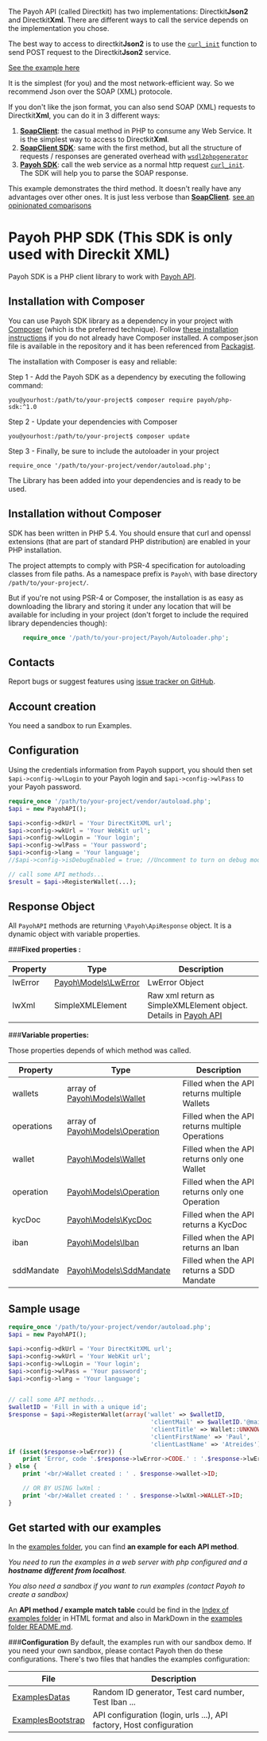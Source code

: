 The Payoh API (called Directkit) has two implementations: Directkit**Json2** and Directkit**Xml**. 
There are different ways to call the service depends on the implementation you chose.

The best way to access to directkit**Json2** is to use the [`curl_init`] function to send POST request to the Directkit**Json2** service. 

[See the example here](https://github.com/payoh/php-client-directkit-json2)

It is the simplest (for you) and the most network-efficient way. So we recommend Json over the SOAP (XML) protocole.
 
If you don't like the json format, you can also send SOAP (XML) requests to Directkit**Xml**, you can do it in 3 different ways:

 1. **[SoapClient]**: the casual method in PHP to consume any Web Service. It is the simplest way to access to Directkit**Xml**.
 2. **[SoapClient SDK]**: same with the first method, but all the structure of requests / responses are generated overhead with [`wsdl2phpgenerator`](http://wsdl2phpgenerator.github.io/wsdl2phpgenerator/)
 3. **[Payoh SDK]**: call the web service as a normal http request [`curl_init`]. The SDK will help you to parse the SOAP response.

This example demonstrates the third method. It doesn't really have any advantages over other ones. It is just less verbose than **[SoapClient]**. [see an opinionated comparisons](https://github.com/payoh/php-client-directkit-xml/commit/4e083a104a402c041d341bfbba9afa6aaeb02225)


Payoh PHP SDK (This SDK is only used with Direckit XML)
=================================================
Payoh SDK is a PHP client library to work with
[Payoh API](https://payoh.me/documentazione/api).


Installation with Composer
-------------------------------------------------
You can use Payoh SDK library as a dependency in your project with [Composer](https://getcomposer.org/) (which is the preferred technique). Follow [these installation instructions](https://getcomposer.org/doc/00-intro.md) if you do not already have Composer installed.
A composer.json file is available in the repository and it has been referenced from [Packagist](https://packagist.org/packages/payoh/php-sdk).

The installation with Composer is easy and reliable:

Step 1 - Add the Payoh SDK as a dependency by executing the following command:

    you@yourhost:/path/to/your-project$ composer require payoh/php-sdk:^1.0

Step 2 - Update your dependencies with Composer

    you@yourhost:/path/to/your-project$ composer update

Step 3 - Finally, be sure to include the autoloader in your project

    require_once '/path/to/your-project/vendor/autoload.php';

The Library has been added into your dependencies and is ready to be used.

Installation without Composer
-------------------------------------------------
SDK has been written in PHP 5.4. You should ensure that curl and openssl extensions (that are part of standard PHP distribution) are enabled in your PHP installation.

The project attempts to comply with PSR-4 specification for autoloading classes from file paths. As a namespace prefix is `Payoh\` with base directory `/path/to/your-project/`.

But if you're not using PSR-4 or Composer, the installation is as easy as downloading the library and storing it under any location that will be available for including in your project (don't forget to include the required library dependencies though):
```php
    require_once '/path/to/your-project/Payoh/Autoloader.php';
```

Contacts
-------------------------------------------------
Report bugs or suggest features using
[issue tracker on GitHub](https://github.com/payoh/php-sdk).


Account creation
-------------------------------------------------
You need a sandbox to run Examples.


Configuration
-------------------------------------------------
Using the credentials information from Payoh support, you should then set `$api->config->wlLogin` to your Payoh login and `$api->config->wlPass` to your Payoh password.

```php
require_once '/path/to/your-project/vendor/autoload.php';
$api = new PayohAPI();

$api->config->dkUrl = 'Your DirectKitXML url';
$api->config->wkUrl = 'Your WebKit url';
$api->config->wlLogin = 'Your login';
$api->config->wlPass = 'Your password';
$api->config->lang = 'Your language';
//$api->config->isDebugEnabled = true; //Uncomment to turn on debug mode

// call some API methods...
$result = $api->RegisterWallet(...);
```

Response Object
-------------------------------------------------
All ```PayohAPI``` methods are returning ```\Payoh\ApiResponse``` object.
It is a dynamic object with variable properties.

###**Fixed properties :**

|Property | Type | Description|
|---------|------|------------|
|lwError | [Payoh\Models\LwError](Payoh/Models/LwError.php) | LwError Object|
|lwXml | SimpleXMLElement | Raw xml return as SimpleXMLElement object. Details in [Payoh API](https://payoh.me/documentazione/api)|


###**Variable properties:**

Those properties depends of which method was called.

|Property | Type | Description|
|---------|------|------------|
|wallets | array of [Payoh\Models\Wallet](Payoh/Models/Wallet.php) | Filled when the API returns multiple Wallets|
|operations | array of [Payoh\Models\Operation](Payoh/Models/Operation.php) | Filled when the API returns multiple Operations|
|wallet | [Payoh\Models\Wallet](Payoh/Models/Wallet.php) | Filled when the API returns only one Wallet|
|operation | [Payoh\Models\Operation](Payoh/Models/Operation.php) | Filled when the API returns only one Operation|
|kycDoc | [Payoh\Models\KycDoc](Payoh/Models/KycDoc.php) | Filled when the API returns a KycDoc|
|iban | [Payoh\Models\Iban](Payoh/Models/Iban.php) | Filled when the API returns an Iban|
|sddMandate | [Payoh\Models\SddMandate](Payoh/Models/SddMandate.php) | Filled when the API returns a SDD Mandate|

Sample usage
-------------------------------------------------
```php
require_once '/path/to/your-project/vendor/autoload.php';
$api = new PayohAPI();

$api->config->dkUrl = 'Your DirectKitXML url';
$api->config->wkUrl = 'Your WebKit url';
$api->config->wlLogin = 'Your login';
$api->config->wlPass = 'Your password';
$api->config->lang = 'Your language';


// call some API methods...
$walletID = 'Fill in with a unique id';
$response = $api->RegisterWallet(array('wallet' => $walletID,
                                        'clientMail' => $walletID.'@mail.fr',
                                        'clientTitle' => Wallet::UNKNOWN,
                                        'clientFirstName' => 'Paul',
                                        'clientLastName' => 'Atreides'));
if (isset($response->lwError)) {
    print 'Error, code '.$response->lwError->CODE.' : '.$response->lwError->MSG;
} else {
    print '<br/>Wallet created : ' . $response->wallet->ID;

    // OR BY USING lwXml :
    print '<br/>Wallet created : ' . $response->lwXml->WALLET->ID;
}
```

Get started with our examples
--------
In the [examples folder](examples), you can find **an example for each API method**.

_You need to run the examples in a web server with php configured and a **hostname different from localhost**._

_You also need a sandbox if you want to run examples (contact Payoh to create a sandbox)_

An **API method / example  match table** could be find in the [Index of examples folder](examples/index.php) in HTML format
and also in MarkDown in the [examples folder README.md](examples).

###**Configuration**
By default, the examples run with our sandbox demo.
If you need your own sandbox, please contact Payoh then do these configurations.
There's two files that handles the examples configuration:

| File | Description |
|------|-------------|
|[ExamplesDatas](examples/ExamplesDatas.php)| Random ID generator, Test card number, Test Iban ... |
|[ExamplesBootstrap](examples/ExamplesBootstrap.php)| API configuration (login, urls ...), API factory, Host configuration |


[`SoapClient`]: http://php.net/manual/en/class.soapclient.php
[SoapClient]: https://github.com/payoh/php-client-directkit-xml-soap
[SoapClient SDK]: https://github.com/payoh/php-client-directkit-xml-soap-sdk
[Payoh SDK]: https://github.com/payoh/php-client-directkit-xml
[Payoh Directkit API]: https://payoh.me/documentazione
[`curl_init`]: http://php.net/manual/en/function.curl-init.php
